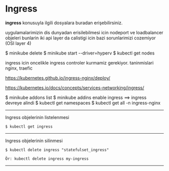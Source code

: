 # Ingress
**ingress** konusuyla ilgili dosyalara buradan erişebilirsiniz.

uygulamalarimizin dis dunyadan erisilebilmesi icin nodeport ve loadbalancer objeleri 
bunlarin iki api layer da calistigi icin bazi sorunlarimizi cozemiyor (OSI layer 4)
 
$ minikube delete
$ minikube start --driver=hyperv
$ kubectl get nodes

ingress icin oncelikle ingress controler kurmamiz gerekiyor.
taninmislari nginx, traefic

https://kubernetes.github.io/ingress-nginx/deploy/

https://kubernetes.io/docs/concepts/services-networking/ingress/

$ minikube addons list
$ minikube addins enable ingress ==> ingress devreye alindi
$ kubectl get namespaces
$ kubectl get all -n ingress-nginx



***
Ingress objelerinin listelenmesi

```
$ kubectl get ingress
```
***
Ingress objelerinin silinmesi

```
$ kubectl delete ingress "statefulset_ingress"

Ör: kubectl delete ingress my-ingress
```
***


